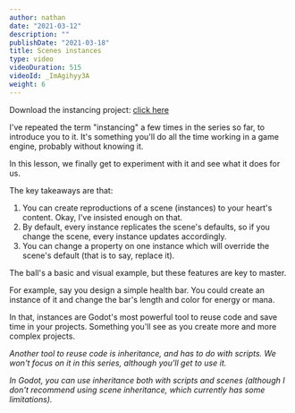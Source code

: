 ```yaml
---
author: nathan
date: "2021-03-12"
description: ""
publishDate: "2021-03-18"
title: Scenes instances
type: video
videoDuration: 515
videoId: _ImAgihyy3A
weight: 6
---
```


Download the instancing project: [click here](https://github.com/GDQuest/godot-getting-started-2021/releases/tag/0.1.0)

I've repeated the term "instancing" a few times in the series so far, to introduce you to it. It's something you'll do all the time working in a game engine, probably without knowing it.

In this lesson, we finally get to experiment with it and see what it does for us.

The key takeaways are that:

1. You can create reproductions of a scene (instances) to your heart's content. Okay, I've insisted enough on that.
1. By default, every instance replicates the scene's defaults, so if you change the scene, every instance updates accordingly.
1. You can change a property on one instance which will override the scene's default (that is to say, replace it).

The ball's a basic and visual example, but these features are key to master.

For example, say you design a simple health bar. You could create an instance of it and change the bar's length and color for energy or mana.

In that, instances are Godot's most powerful tool to reuse code and save time in your projects. Something you'll see as you create more and more complex projects.

_Another tool to reuse code is inheritance, and has to do with scripts. We won't focus on it in this series, although you'll get to use it._

_In Godot, you can use inheritance both with scripts and scenes (although I don't recommend using scene inheritance, which currently has some limitations)._
